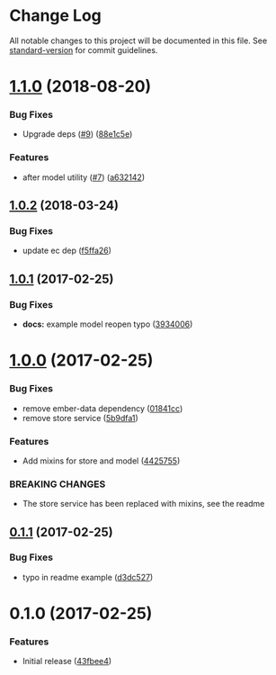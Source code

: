 # Change Log

All notable changes to this project will be documented in this file. See [standard-version](https://github.com/conventional-changelog/standard-version) for commit guidelines.

<a name="1.1.0"></a>
# [1.1.0](https://github.com/knownasilya/ember-data-tasks/compare/v1.0.2...v1.1.0) (2018-08-20)


### Bug Fixes

* Upgrade deps ([#9](https://github.com/knownasilya/ember-data-tasks/issues/9)) ([88e1c5e](https://github.com/knownasilya/ember-data-tasks/commit/88e1c5e))


### Features

* after model utility ([#7](https://github.com/knownasilya/ember-data-tasks/issues/7)) ([a632142](https://github.com/knownasilya/ember-data-tasks/commit/a632142))



<a name="1.0.2"></a>
## [1.0.2](https://github.com/knownasilya/ember-data-tasks/compare/v1.0.1...v1.0.2) (2018-03-24)


### Bug Fixes

* update ec dep ([f5ffa26](https://github.com/knownasilya/ember-data-tasks/commit/f5ffa26))



<a name="1.0.1"></a>
## [1.0.1](https://github.com/knownasilya/ember-data-tasks/compare/v1.0.0...v1.0.1) (2017-02-25)


### Bug Fixes

* **docs:** example model reopen typo ([3934006](https://github.com/knownasilya/ember-data-tasks/commit/3934006))



<a name="1.0.0"></a>
# [1.0.0](https://github.com/knownasilya/ember-data-tasks/compare/v0.1.1...v1.0.0) (2017-02-25)


### Bug Fixes

* remove ember-data dependency ([01841cc](https://github.com/knownasilya/ember-data-tasks/commit/01841cc))
* remove store service ([5b9dfa1](https://github.com/knownasilya/ember-data-tasks/commit/5b9dfa1))


### Features

* Add mixins for store and model ([4425755](https://github.com/knownasilya/ember-data-tasks/commit/4425755))


### BREAKING CHANGES

* The store service has been replaced with mixins, see the readme



<a name="0.1.1"></a>
## [0.1.1](https://github.com/knownasilya/ember-data-tasks/compare/v0.1.0...v0.1.1) (2017-02-25)


### Bug Fixes

* typo in readme example ([d3dc527](https://github.com/knownasilya/ember-data-tasks/commit/d3dc527))



<a name="0.1.0"></a>
# 0.1.0 (2017-02-25)


### Features

* Initial release ([43fbee4](https://github.com/knownasilya/ember-data-tasks/commit/43fbee4))

